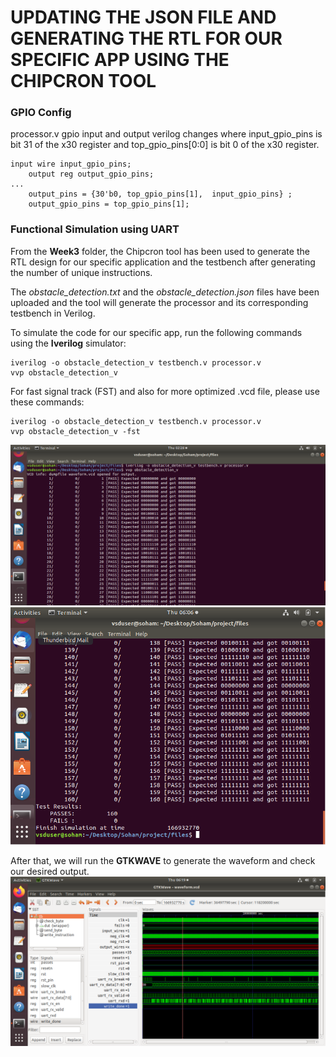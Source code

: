 # UPDATING THE JSON FILE AND GENERATING THE RTL FOR OUR SPECIFIC APP USING THE CHIPCRON TOOL #
### GPIO Config ###

processor.v gpio input and output verilog changes where input_gpio_pins is bit 31 of the x30 register and top_gpio_pins[0:0] is bit 0 of the x30 register.
```
input wire input_gpio_pins;
    output reg output_gpio_pins;
...
    output_pins = {30'b0, top_gpio_pins[1],  input_gpio_pins} ; 
    output_gpio_pins = top_gpio_pins[1]; 
```

### Functional Simulation using UART ###
From the **Week3** folder, the Chipcron tool has been used to generate the RTL design for our specific application and the testbench after generating the number of unique instructions.

The *obstacle_detection.txt* and the *obstacle_detection.json* files have been uploaded and the tool will generate the processor and its corresponding testbench in Verilog.

To simulate the code for our specific app, run the following commands using the **Iverilog** simulator:
```
iverilog -o obstacle_detection_v testbench.v processor.v
vvp obstacle_detection_v
```
For fast signal track (FST) and also for more optimized .vcd file, please use these commands:
```
iverilog -o obstacle_detection_v testbench.v processor.v
vvp obstacle_detection_v -fst
```

![image1](/week5/iverilog_commands.png)
![image2](/week5/simulation.png)

After that, we will run the **GTKWAVE** to generate the waveform and check our desired output.
![image3](/week5/output_gtkwave.png)
